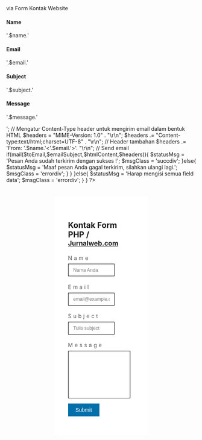   
<?php 

$statusMsg = '';
$msgClass = '';
if(isset($_POST['submit'])){
    // Get the submitted form data
    $email = $_POST['email'];
    $name = $_POST['name'];
    $subject = $_POST['subject'];
    $message = $_POST['message'];
    
    // Cek apakah ada data yang belum diisi
    if(!empty($email) && !empty($name) && !empty($subject) && !empty($message)){
        
        if(filter_var($email, FILTER_VALIDATE_EMAIL) === false){
            $statusMsg = 'Please enter your valid email.';
            $msgClassk = 'errordiv';
        }else{
            // Pengaturan penerima email dan subjek email
            $toEmail = 'email@namadomain.com'; // Ganti dengan alamat email yang Anda inginkan
            $emailSubject = 'Pesan website dari '.$name;
            $htmlContent = '<h2> via Form Kontak Website</h2>
                <h4>Name</h4><p>'.$name.'</p>
                <h4>Email</h4><p>'.$email.'</p>
                <h4>Subject</h4><p>'.$subject.'</p>
                <h4>Message</h4><p>'.$message.'</p>';
            
            // Mengatur Content-Type header untuk mengirim email dalam bentuk HTML
            $headers = "MIME-Version: 1.0" . "\r\n";
            $headers .= "Content-type:text/html;charset=UTF-8" . "\r\n";
            
            // Header tambahan
            $headers .= 'From: '.$name.'<'.$email.'>'. "\r\n";
            
            // Send email
            if(mail($toEmail,$emailSubject,$htmlContent,$headers)){
                $statusMsg = 'Pesan Anda sudah terkirim dengan sukses !';
                $msgClass = 'succdiv';
            }else{
                $statusMsg = 'Maaf pesan Anda gagal terkirim, silahkan ulangi lagi.';
                $msgClass = 'errordiv';
            }
        }
    }else{
        $statusMsg = 'Harap mengisi semua field data';
        $msgClass = 'errordiv';
    }
}
?>
<!DOCTYPE html>
<html>
<head>
<title>Kontak Form dengna PHP | Jurnalweb.com</title>
<style>
.mainContent {
    width: 35%;
    margin: 2.5em auto;
    background: #fff;
    padding: 2.5em;
}
.contactFrm h4 {
    font-size: 1em;
    color: #252525;
    margin-bottom: 0.5em;
    font-weight: 300;
    letter-spacing: 5px;
}
.contactFrm input[type="text"], .contactFrm input[type="email"] {
    width: 70%;
    outline: none;
    font-size: 0.9em;
    padding: .7em 1em;
    border: 1px solid #000;
    -webkit-appearance: none;
    display: block;
    margin-bottom: 1.2em;
}
.contactFrm textarea {
    resize: none;
    width: 93.5%;
    font-size: 0.9em;
    outline: none;
    padding: .6em 1em;
    border: 1px solid #000;
    min-height: 10em;
    -webkit-appearance: none;
}
.contactFrm input[type="submit"] {
    outline: none;
    color: #FFFFFF;
    padding: 0.5em 0;
    font-size: 1em;
    margin: 1em 0 0 0;
    -webkit-appearance: none;
    background: #006faa;
    transition: 0.5s all;
    border: 2px solid #006faa;
    -webkit-transition: 0.5s all;
    transition: 0.5s all;
    -moz-transition: 0.5s all;
    width: 47%;
    cursor: pointer;
}
.contactFrm input[type="submit"]:hover {
    background: none;
    color: #006faa;
}

p.statusMsg{font-size:18px;}
p.succdiv{color: #008000;}
p.errordiv{color:#E80000;}
</style>
</head>
<body>
<div class="mainContent">
    <h2>Kontak Form PHP / <small><a href="http://www.jurnalweb.com">Jurnalweb.com</a></small></h2>
    <div class="contactFrm">
        <?php if(!empty($statusMsg)){ ?>
            <p class="statusMsg <?php echo !empty($msgClass)?$msgClass:''; ?>"><?php echo $statusMsg; ?></p>
        <?php } ?>
        <form action="" method="post">
            <h4>Name</h4>
            <input type="text" name="name" placeholder="Nama Anda" required="">
            <h4>Email </h4>
            <input type="email" name="email" placeholder="email@example.com" required="">
            <h4>Subject</h4>
            <input type="text" name="subject" placeholder="Tulis subject" required="">
            <h4>Message</h4>
            <textarea name="message" placeholder="Tulis pesan Anda disini" required=""> </textarea>
            <input type="submit" name="submit" value="Submit">
            <div class="clear"> </div>
        </form>
    </div>
</div>
</body>
</html>
